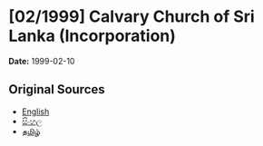 # [02/1999] Calvary Church of Sri Lanka (Incorporation)

**Date:** 1999-02-10

## Original Sources

- [English](https://documents.gov.lk/view/acts/1999/2/02-1999_E.pdf)
- [සිංහල](https://documents.gov.lk/view/acts/1999/2/02-1999_S.pdf)
- [தமிழ்](https://documents.gov.lk/view/acts/1999/2/02-1999_T.pdf)
